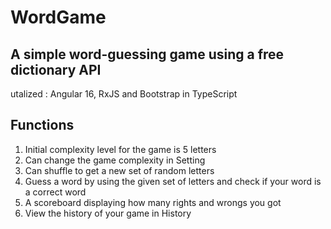 # WordGame
## A simple word-guessing game using a free dictionary API
utalized : Angular 16, RxJS and Bootstrap in TypeScript
 
## Functions
1. Initial complexity level for the game is 5 letters
2. Can change the game complexity in Setting
3. Can shuffle to get a new set of random letters
4. Guess a word by using the given set of letters and check if your word is a correct word
5. A scoreboard displaying how many rights and wrongs you got
6. View the history of your game in History 

